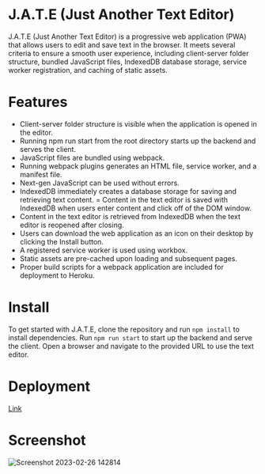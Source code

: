 # J.A.T.E (Just Another Text Editor)

J.A.T.E (Just Another Text Editor) is a progressive web application (PWA) that allows users to edit and save text in the browser. It meets several criteria to ensure a smooth user experience, including client-server folder structure, bundled JavaScript files, IndexedDB database storage, service worker registration, and caching of static assets.

# Features

 - Client-server folder structure is visible when the application is opened in the editor.
 - Running npm run start from the root directory starts up the backend and serves the client.
 - JavaScript files are bundled using webpack.
 - Running webpack plugins generates an HTML file, service worker, and a manifest file.
 - Next-gen JavaScript can be used without errors.
 - IndexedDB immediately creates a database storage for saving and retrieving text content.
 = Content in the text editor is saved with IndexedDB when users enter content and click off of the DOM window.
 - Content in the text editor is retrieved from IndexedDB when the text editor is reopened after closing.
 - Users can download the web application as an icon on their desktop by clicking the Install button.
 - A registered service worker is used using workbox.
 - Static assets are pre-cached upon loading and subsequent pages.
 - Proper build scripts for a webpack application are included for deployment to Heroku.
# Install

To get started with J.A.T.E, clone the repository and run ```npm install``` to install dependencies. Run ```npm run start``` to start up the backend and serve the client. Open a browser and navigate to the provided URL to use the text editor.

# Deployment 

[Link](https://jate-pwa-bako.herokuapp.com/)

# Screenshot
![Screenshot 2023-02-26 142814](https://user-images.githubusercontent.com/112914389/221438487-97c82fe4-b450-4a66-9a24-cd34a4b6dc4c.jpg)
